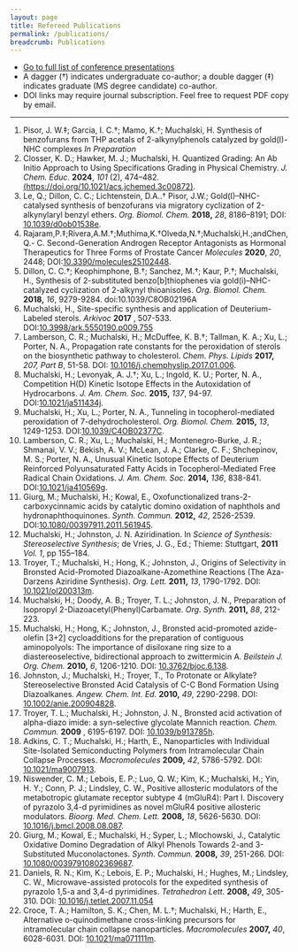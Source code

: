 ```yaml
---
layout: page
title: Refereed Publications
permalink: /publications/
breadcrumb: Publications
---
```


* [Go to full list of conference presentations](/presentations)
* A dagger (&#8224;) indicates undergraduate co-author; a double dagger (&#8225;) indicates graduate (MS degree candidate) co-author.
* DOI links may require journal subscription. Feel free to request PDF copy by email.

---


1. Pisor, J. W.&#8225;; Garcia, I. C.&#8224;; Mamo, K.†; Muchalski, H. Synthesis of benzofurans from THP acetals of 2-alkynylphenols catalyzed by gold(I)-NHC complexes _In Preparation_
2. Closser, K. D.; Hawker, M. J.; Muchalski, H. Quantized Grading: An Ab Initio Approach to Using Specifications Grading in Physical Chemistry. *J. Chem. Educ.* **2024**, *101* (2), 474–482. [(https://doi.org/10.1021/acs.jchemed.3c00872)](https://doi.org/10.1021/acs.jchemed.3c00872).
3. Le, Q.; Dillon, C. C.; Lichtenstein, D.A..&#8224; Pisor, J.W.; Gold(I)–NHC-catalysed synthesis of benzofurans via migratory cyclization of 2-alkynylaryl benzyl ethers. _Org. Biomol. Chem._ **2018,** _28_, 8186–8191; DOI: [10.1039/d0ob01538e](http://dx.doi.org/10.1039/d0ob01538e).
4. Rajaram,P.&#8225;;Rivera,A.M.&#8224;;Muthima,K.&#8224;Olveda,N.&#8224;;Muchalski,H.;andChen,Q.- C. Second-Generation Androgen Receptor Antagonists as Hormonal Therapeutics for Three Forms of Prostate Cancer _Molecules_ **2020**, _20_, 2448; DOI:[10.3390/molecules25102448](https://doi.org/10.3390/molecules25102448).
5. Dillon, C. C.&#8224;; Keophimphone, B.&#8224;; Sanchez, M.&#8224;; Kaur, P.&#8224;; Muchalski, H., Synthesis of 2-substituted benzo[b]thiophenes via gold(i)–NHC-catalyzed cyclization of 2-alkynyl thioanisoles. _Org. Biomol. Chem._ **2018,** _16_, 9279-9284. doi:10.1039/C8OB02196A
6. Muchalski, H., Site-specific synthesis and application of Deuterium-Labeled sterols. _Arkivoc_ **2017** , 507-533. DOI:[10.3998/ark.5550190.p009.755](http://dx.doi.org/10.3998/ark.5550190.p009.755)
7. Lamberson, C. R.; Muchalski, H.; McDuffee, K. B.&#8224;; Tallman, K. A.; Xu, L.; Porter, N. A., Propagation rate constants for the peroxidation of sterols on the biosynthetic pathway to cholesterol. _Chem. Phys. Lipids_ **2017,** _207, Part B_, 51-58. DOI: [10.1016/j.chemphyslip.2017.01.006](http://dx.doi.org/10.1016/j.chemphyslip.2017.01.006).
8. Muchalski, H.; Levonyak, A. J.&#8224;; Xu, L.; Ingold, K. U.; Porter, N. A., Competition H(D) Kinetic Isotope Effects in the Autoxidation of Hydrocarbons. _J. Am. Chem. Soc._ **2015,** _137_, 94-97. DOI:[10.1021/ja511434j](http://dx.doi.org/10.1021/ja511434j).
9. Muchalski, H.; Xu, L.; Porter, N. A., Tunneling in tocopherol-mediated peroxidation of 7-dehydrocholesterol. _Org. Biomol. Chem._ **2015,** _13_, 1249-1253. DOI:[10.1039/C4OB02377C](http://dx.doi.org/10.1039/C4OB02377C).
10. Lamberson, C. R.; Xu, L.; Muchalski, H.; Montenegro-Burke, J. R.; Shmanai, V. V.; Bekish, A. V.; McLean, J. A.; Clarke, C. F.; Shchepinov, M. S.; Porter, N. A., Unusual Kinetic Isotope Effects of Deuterium Reinforced Polyunsaturated Fatty Acids in Tocopherol-Mediated Free Radical Chain Oxidations. _J. Am. Chem. Soc._ **2014,** _136_, 838-841. DOI:[10.1021/ja410569g](http://dx.doi.org/10.1021/ja410569g).
11. Giurg, M.; Muchalski, H.; Kowal, E., Oxofunctionalized trans-2-carboxycinnamic acids by catalytic domino oxidation of naphthols and hydronaphthoquinones. _Synth. Commun._ **2012,** _42_, 2526-2539. DOI:[10.1080/00397911.2011.561945](http://dx.doi.org/10.1080/00397911.2011.561945).
12. Muchalski, H.; Johnston, J. N. Aziridination. In _Science of Synthesis: Stereoselective Synthesis_; de Vries, J. G., Ed.; Thieme: Stuttgart, **2011** _Vol. 1_, pp 155–184.
13. Troyer, T.; Muchalski, H.; Hong, K.; Johnston, J., Origins of Selectivity in Bronsted Acid-Promoted Diazoalkane-Azomethine Reactions (The Aza-Darzens Aziridine Synthesis). _Org. Lett._ **2011,** _13_, 1790-1792. DOI: [10.1021/ol200313m](http://dx.doi.org/10.1021/ol200313m).
14. Muchalski, H.; Doody, A. B.; Troyer, T. L.; Johnston, J. N., Preparation of Isopropyl 2-Diazoacetyl(Phenyl)Carbamate. _Org. Synth._ **2011,** _88_, 212-223.
15. Muchalski, H.; Hong, K.; Johnston, J., Bronsted acid-promoted azide-olefin [3+2] cycloadditions for the preparation of contiguous aminopolyols: The importance of disiloxane ring size to a diastereoselective, bidirectional approach to zwittermicin A. _Beilstein J. Org. Chem._ **2010,** _6_, 1206-1210. DOI: [10.3762/bjoc.6.138](http://dx.doi.org/10.3762/bjoc.6.138).
16. Johnston, J.; Muchalski, H.; Troyer, T., To Protonate or Alkylate? Stereoselective Bronsted Acid Catalysis of C-C Bond Formation Using Diazoalkanes. _Angew. Chem. Int. Ed._ **2010,** _49_, 2290-2298. DOI: [10.1002/anie.200904828](http://dx.doi.org/10.1002/anie.200904828).
17. Troyer, T. L.; Muchalski, H.; Johnston, J. N., Bronsted acid activation of alpha-diazo imide: a syn-selective glycolate Mannich reaction. _Chem. Commun._ **2009** , 6195-6197. DOI: [10.1039/b913785h](http://dx.doi.org/10.1039/b913785h).
18. Adkins, C. T.; Muchalski, H.; Harth, E., Nanoparticles with Individual Site-Isolated Semiconducting Polymers from Intramolecular Chain Collapse Processes. _Macromolecules_ **2009,** _42_, 5786-5792. DOI: [10.1021/ma9007913](http://dx.doi.org/10.1021/ma9007913).
19. Niswender, C. M.; Lebois, E. P.; Luo, Q. W.; Kim, K.; Muchalski, H.; Yin, H. Y.; Conn, P. J.; Lindsley, C. W., Positive allosteric modulators of the metabotropic glutamate receptor subtype 4 (mGluR4): Part I. Discovery of pyrazolo 3,4-d pyrimidines as novel mGluR4 positive allosteric modulators. _Bioorg. Med. Chem. Lett._ **2008,** _18_, 5626-5630. DOI: [10.1016/j.bmcl.2008.08.087](http://dx.doi.org/10.1016/j.bmcl.2008.08.087).
20. Giurg, M.; Kowal, E.; Muchalski, H.; Syper, L.; Mlochowski, J., Catalytic Oxidative Domino Degradation of Alkyl Phenols Towards 2-and 3-Substituted Muconolactones. _Synth. Commun._ **2008,** _39_, 251-266. DOI: [10.1080/00397910802369687](http://dx.doi.org/10.1080/00397910802369687).
21. Daniels, R. N.; Kim, K.; Lebois, E. P.; Muchalski, H.; Hughes, M.; Lindsley, C. W., Microwave-assisted protocols for the expedited synthesis of pyrazolo 1,5-a and 3,4-d pyrimidines. _Tetrahedron Lett._ **2008,** _49_, 305-310. DOI: [10.1016/j.tetlet.2007.11.054](http://dx.doi.org/10.1016/j.tetlet.2007.11.054)
22. Croce, T. A.; Hamilton, S. K.; Chen, M. L.&#8224;; Muchalski, H.; Harth, E., Alternative o-quinodimethane cross-linking precursors for intramolecular chain collapse nanoparticles. _Macromolecules_ **2007,** _40_, 6028-6031. DOI: [10.1021/ma071111m](http://dx.doi.org/10.1021/ma071111m). 

[cv]: /downloads/vitae.pdf
